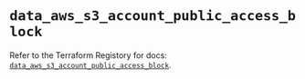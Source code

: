 # `data_aws_s3_account_public_access_block`

Refer to the Terraform Registory for docs: [`data_aws_s3_account_public_access_block`](https://www.terraform.io/docs/providers/aws/d/s3_account_public_access_block).
